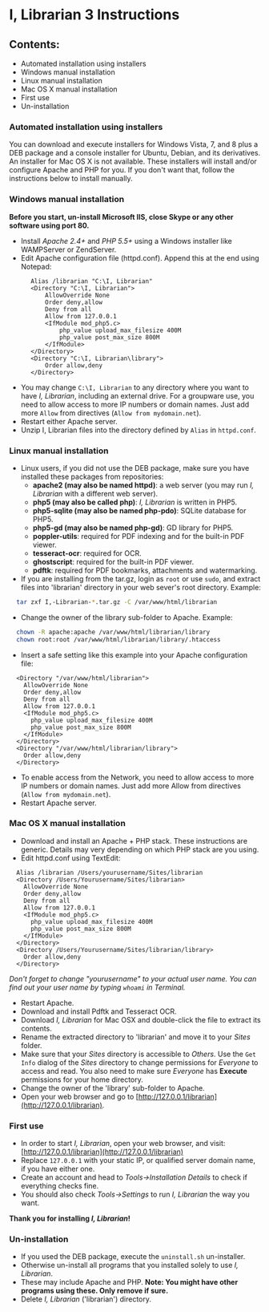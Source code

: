 # I, Librarian 3 Instructions
## Contents:
  - Automated installation using installers
  - Windows manual installation
  - Linux manual installation
  - Mac OS X manual installation
  - First use
  - Un-installation

### Automated installation using installers
You can download and execute installers for Windows Vista, 7, and 8 plus a DEB package and a console installer for Ubuntu, Debian, and its derivatives. An installer for Mac OS X is not available. These installers will install and/or configure Apache and PHP for you. If you don't want that, follow the instructions below to install manually.

### Windows manual installation
**Before you start, un-install Microsoft IIS, close Skype or any other software using port 80.**
  * Install *Apache 2.4+* and *PHP 5.5+* using a Windows installer like WAMPServer or ZendServer.
  * Edit Apache configuration file (httpd.conf). Append this at the end using Notepad:

```apache_conf
      Alias /librarian "C:\I, Librarian"
      <Directory "C:\I, Librarian">
          AllowOverride None
          Order deny,allow
          Deny from all
          Allow from 127.0.0.1
          <IfModule mod_php5.c>
              php_value upload_max_filesize 400M
              php_value post_max_size 800M
          </IfModule>
      </Directory>
      <Directory "C:\I, Librarian\library">
          Order allow,deny
      </Directory>
```
  * You may change `C:\I, Librarian` to any directory where you want to have *I, Librarian*, including an external drive. For a groupware use, you need to allow access to more IP numbers or domain names. Just add more `Allow` from directives (`Allow from mydomain.net`).
  * Restart either Apache server.
  * Unzip I, Librarian files into the directory defined by `Alias` in `httpd.conf`.

### Linux manual installation
* Linux users, if you did not use the DEB package, make sure you have installed these packages from repositories:
  - **apache2 (may also be named httpd)**: a web server (you may run *I, Librarian* with a different web server).
  - **php5 (may also be called php)**: *I, Librarian* is written in PHP5.
  - **php5-sqlite (may also be named php-pdo)**: SQLite database for PHP5.
  - **php5-gd (may also be named php-gd)**: GD library for PHP5.
  - **poppler-utils**: required for PDF indexing and for the built-in PDF viewer.
  - **tesseract-ocr**: required for OCR.
  - **ghostscript**: required for the built-in PDF viewer.
  - **pdftk**: required for PDF bookmarks, attachments and watermarking.
* If you are installing from the tar.gz, login as `root` or use `sudo`, and extract files into 'librarian' directory in your web sever's root directory. Example:

```bash
  tar zxf I,-Librarian-*.tar.gz -C /var/www/html/librarian
```
* Change the owner of the library sub-folder to Apache. Example:

```bash
  chown -R apache:apache /var/www/html/librarian/library
  chown root:root /var/www/html/librarian/library/.htaccess
```
* Insert a safe setting like this example into your Apache configuration file:

```apache_conf
  <Directory "/var/www/html/librarian">
    AllowOverride None
    Order deny,allow
    Deny from all
    Allow from 127.0.0.1
    <IfModule mod_php5.c>
      php_value upload_max_filesize 400M
      php_value post_max_size 800M
    </IfModule>
  </Directory>
  <Directory "/var/www/html/librarian/library">
    Order allow,deny
  </Directory>
```
* To enable access from the Network, you need to allow access to more IP numbers or domain names. Just add more Allow from directives (`Allow from mydomain.net`).
* Restart Apache server.

### Mac OS X manual installation
* Download and install an Apache + PHP stack. These instructions are generic. Details may very depending on which PHP stack are you using.
* Edit httpd.conf using TextEdit:

```apache_conf
  Alias /librarian /Users/yourusername/Sites/librarian
  <Directory /Users/Yourusername/Sites/librarian>
    AllowOverride None
    Order deny,allow
    Deny from all
    Allow from 127.0.0.1
    <IfModule mod_php5.c>
      php_value upload_max_filesize 400M
      php_value post_max_size 800M
    </IfModule>
  </Directory>
  <Directory /Users/Yourusername/Sites/librarian/library>
    Order allow,deny
  </Directory>
```
*Don't forget to change "yourusername" to your actual user name. You can find out your user name by typing `whoami` in Terminal.*

* Restart Apache.
* Download and install Pdftk and Tesseract OCR.
* Download *I, Librarian* for Mac OSX and double-click the file to extract its contents.
* Rename the extracted directory to 'librarian' and move it to your *Sites* folder.
* Make sure that your *Sites* directory is accessible to *Others*. Use the `Get Info` dialog of the *Sites* directory to change permissions for *Everyone* to access and read. You also need to make sure *Everyone* has **Execute** permissions for your home directory.
* Change the owner of the 'library' sub-folder to Apache.
* Open your web browser and go to [http://127.0.0.1/librarian](http://127.0.0.1/librarian).

### First use
* In order to start *I, Librarian*, open your web browser, and visit: [http://127.0.0.1/librarian](http://127.0.0.1/librarian)
* Replace `127.0.0.1` with your static IP, or qualified server domain name, if you have either one.
* Create an account and head to *Tools->Installation Details* to check if everything checks fine.
* You should also check *Tools->Settings* to run *I, Librarian* the way you want.

**Thank you for installing *I, Librarian*!**

### Un-installation
* If you used the DEB package, execute the `uninstall.sh` un-installer.
* Otherwise un-install all programs that you installed solely to use *I, Librarian*.
* These may include Apache and PHP. **Note: You might have other programs using these. Only remove if sure.**
* Delete *I, Librarian* ('librarian') directory.

